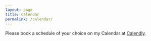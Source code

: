 ```yaml
---
layout: page
title: Calendar
permalink: /calendar/
---
```


Please book a schedule of your choice on my Calendar at [Calendly](https://calendly.com/brajeshwar/).